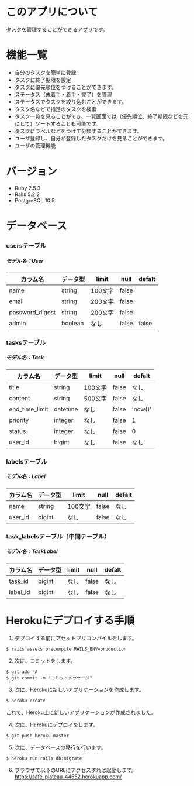# このアプリについて
タスクを管理することができるアプリです。
# 機能一覧
- 自分のタスクを簡単に登録
- タスクに終了期限を設定
- タスクに優先順位をつけることができます。
- ステータス（未着手・着手・完了）を管理
- ステータスでタスクを絞り込むことができます。
- タスク名などで指定のタスクを検索
- タスク一覧を見ることができ、一覧画面では（優先順位、終了期限などを元にして）ソートすることも可能です。
- タスクにラベルなどをつけて分類することができます。
- ユーザ登録し、自分が登録したタスクだけを見ることができます。
- ユーザの管理機能

# バージョン
- Ruby 2.5.3
- Rails 5.2.2
- PostgreSQL 10.5

# データベース
### usersテーブル
##### モデル名：User
|カラム名|データ型|limit|null|defalt|
|---|---|---|---|---|
|name|string|100文字|false|
|email|string|200文字|false|
|password_digest|string|200文字|false|
|admin|boolean|なし|false|false|

### tasksテーブル
##### モデル名：Task
|カラム名|データ型|limit|null|defalt|
|---|---|---|---|---|
|title|string|100文字|false|なし|
|content|string|500文字|false|なし|
|end_time_limit|datetime|なし|false|'now()'|
|priority|integer|なし|false|1|
|status|integer|なし|false|0|
|user_id|bigint|なし|false|なし|

### labelsテーブル
##### モデル名：Label
|カラム名|データ型|limit|null|defalt|
|---|---|---|---|---|
|name|string|100文字|false|なし|
|user_id|bigint|なし|false|なし|

### task_labelsテーブル（中間テーブル）
##### モデル名：TaskLabel
|カラム名|データ型|limit|null|defalt|
|---|---|---|---|---|
|task_id|bigint|なし|false|なし|
|label_id|bigint|なし|false|なし|

# Herokuにデプロイする手順
1. デプロイする前にアセットプリコンパイルをします。
```
$ rails assets:precompile RAILS_ENV=production
```
2. 次に、コミットをします。
```
$ git add -A
$ git commit -m "コミットメッセージ"
```
3. 次に、Herokuに新しいアプリケーションを作成します。
```
$ heroku create
```
これで、Heroku上に新しいアプリケーションが作成されました。

4. 次に、Herokuにデプロイをします。
```
$ git push heroku master
```
5. 次に、データベースの移行を行います。
```
$ heroku run rails db:migrate
```
6. ブラウザで以下のURLにアクセスすれば起動します。  
https://safe-plateau-44552.herokuapp.com/

